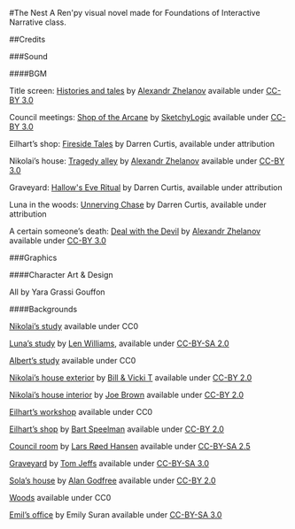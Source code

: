 #The Nest
A Ren'py visual novel made for Foundations of Interactive Narrative class.

##Credits

###Sound

####BGM

Title screen: [Histories and tales](http://opengameart.org/content/old-manor-more-music-inside) by [Alexandr Zhelanov](https://soundcloud.com/alexandr-zhelanov) available under [CC-BY 3.0](http://creativecommons.org/licenses/by/3.0/)

Council meetings: [Shop of the Arcane](http://opengameart.org/content/war-of-the-arcane-18-rpg-tracks) by [SketchyLogic](http://opengameart.org/users/sketchylogic) available under [CC-BY 3.0](http://creativecommons.org/licenses/by/3.0/)

Eilhart’s shop: [Fireside Tales](https://soundcloud.com/desperate-measurez/sets/rpg-royalty-free-music) by Darren Curtis, available under attribution

Nikolai’s house: [Tragedy alley](http://opengameart.org/content/old-manor-more-music-inside) by [Alexandr Zhelanov](https://soundcloud.com/alexandr-zhelanov) available under [CC-BY 3.0](http://creativecommons.org/licenses/by/3.0/)

Graveyard: [Hallow's Eve Ritual](https://soundcloud.com/desperate-measurez/sets/rpg-royalty-free-music) by Darren Curtis, available under attribution

Luna in the woods: [Unnerving Chase](https://soundcloud.com/desperate-measurez/sets/rpg-royalty-free-music) by Darren Curtis, available under attribution

A certain someone’s death: [Deal with the Devil](http://opengameart.org/content/deal-with-the-devil) by [Alexandr Zhelanov](https://soundcloud.com/alexandr-zhelanov) available under [CC-BY 3.0](http://creativecommons.org/licenses/by/3.0/)

###Graphics

####Character Art & Design

All by Yara Grassi Gouffon

####Backgrounds

[Nikolai’s study](https://pixabay.com/en/abandonded-interior-hdr-building-1017454/) available under CC0

[Luna’s study](http://www.geograph.org.uk/photo/3029934) by [Len Williams](http://www.geograph.org.uk/profile/12280), available under [CC-BY-SA 2.0](http://creativecommons.org/licenses/by-sa/2.0/)

[Albert’s study](https://pixabay.com/en/study-room-king-ludwig-the-second-108628/) available under CC0

[Nikolai’s house exterior](https://www.flickr.com/photos/iluvcocacola/6136083819) by [Bill & Vicki T](https://www.flickr.com/photos/iluvcocacola/) available under [CC-BY 2.0](https://creativecommons.org/licenses/by/2.0/)

[Nikolai’s house interior](https://www.flickr.com/photos/jbsnaptures/3552091675) by [Joe Brown](https://www.flickr.com/photos/jbsnaptures/) available under [CC-BY 2.0](https://creativecommons.org/licenses/by/2.0/)

[Eilhart’s workshop](https://pixabay.com/en/workshop-tools-equipment-wooden-984022/) available under CC0

[Eilhart’s shop](https://www.flickr.com/photos/jedavillabali/5016336881) by [Bart Speelman](https://www.flickr.com/photos/jedavillabali/) available under [CC-BY 2.0](https://creativecommons.org/licenses/by/2.0/)

[Council room](https://commons.wikimedia.org/wiki/File:Sp%C3%B8rretimen_i_Stortinget_22._november_2007.jpg) by [Lars Røed Hansen](https://commons.wikimedia.org/wiki/User:R%C3%B8ed) available under [CC-BY-SA 2.5](https://creativecommons.org/licenses/by-sa/2.5/deed.en)

[Graveyard](https://commons.wikimedia.org/wiki/File:St_georges_church_graveyard_Carrington_Greater_Manchester.jpg) by [Tom Jeffs](https://commons.wikimedia.org/wiki/User:Parrot_of_Doom) available under [CC-BY-SA 3.0](https://creativecommons.org/licenses/by-sa/3.0/deed.en)

[Sola’s house](http://www.geograph.org.uk/photo/206312) by [Alan Godfree](http://www.geograph.org.uk/profile/6854) available under [CC-BY 2.0](https://creativecommons.org/licenses/by/2.0/)

[Woods](https://pixabay.com/en/forest-woods-trees-nature-970934/) available under CC0

[Emil’s office](https://commons.wikimedia.org/wiki/File:JE_Study_Room.JPG) by Emily Suran available under [CC-BY-SA 3.0](https://creativecommons.org/licenses/by-sa/3.0/deed.en)

  

